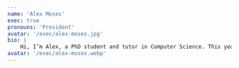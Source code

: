 ```yaml
---
name: 'Alex Moses'
exec: true
pronouns: 'President'
avatar: '/exec/alex-moses.jpg'
bio: |
    Hi, I’m Alex, a PhD student and tutor in Computer Science. This year I’m president of Warwick AI, and I previously led the Projects department. My research focuses on variational autoencoders. I'm also involved in the department research on the use of AI in higher education and have an interest in using diffusion models to create art (I will also run a workshop on creating AI art!!!).
avatar: '/exec/alex-moses.webp'
---
```

